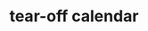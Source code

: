 ---
layout: smileys&emotion
title: tear-off calendar
emoji: tearoff_calendar
permalink: 📆.html
image: assets/img/3moji/tearoff_calendar.png
---